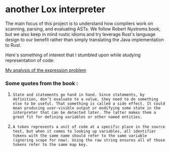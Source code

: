 # another Lox interpreter 

The main focus of this project is to understand how compilers work on scanning, parsing, and evaluating ASTs. We follow Robert Nystroms book, but we also keep in mind rustic idioms and try leverage Rust's language design to our benefit rather than simply translating the Java implementation to Rust. 

Here's something of interest that I stumbled upon while studying representation of code: 

[My analysis of the expression problem](./Expression_Problem.md)

### Some quotes from the book : 
1. `State and statements go hand in hand. Since statements, by definition, don’t evaluate to a value, they need to do something else to be useful. That something is called a side effect. It could mean producing user-visible output or modifying some state in the interpreter that can be detected later. The latter makes them a great fit for defining variables or other named entities.`

2. `A token represents a unit of code at a specific place in the source text, but when it comes to looking up variables, all identifier tokens with the same name should refer to the same variable (ignoring scope for now). Using the raw string ensures all of those tokens refer to the same map key.`